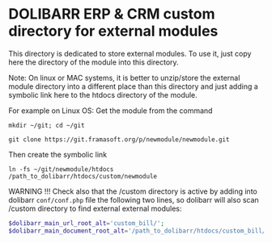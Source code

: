 # DOLIBARR ERP & CRM custom directory for external modules

This directory is dedicated to store external modules.
To use it, just copy here the directory of the module into this directory.

Note: On linux or MAC systems, it is better to unzip/store the external module directory into
a different place than this directory and just adding a symbolic link here to the htdocs directory
of the module.

For example on Linux OS: Get the module from the command

`mkdir ~/git; cd ~/git`

`git clone https://git.framasoft.org/p/newmodule/newmodule.git`

Then create the symbolic link

`ln -fs ~/git/newmodule/htdocs /path_to_dolibarr/htdocs/custom/newmodule`

WARNING !!!
Check also that the /custom directory is active by adding into dolibarr `conf/conf.php` file the following
two lines, so dolibarr will also scan /custom directory to find external external modules:

```php
$dolibarr_main_url_root_alt='custom_bill/';
$dolibarr_main_document_root_alt='/path_to_dolibarr/htdocs/custom_bill/';
```
